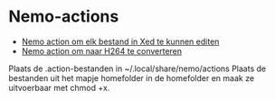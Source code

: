 # Nemo-actions
- [Nemo action om elk bestand in Xed te kunnen editen](https://github.com/M4rc3lv/Nemo-actions/blob/main/editbestand.nemo_action)
- [Nemo action om naar H264 te converteren](https://github.com/M4rc3lv/Nemo-actions/blob/main/convert264.nemo_action)

Plaats de .action-bestanden in ~/.local/share/nemo/actions
Plaats de bestanden uit het mapje homefolder in de homefolder en maak ze uitvoerbaar met chmod +x.
